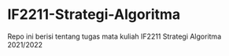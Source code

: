 # IF2211-Strategi-Algoritma
Repo ini berisi tentang tugas mata kuliah IF2211 Strategi Algoritma 2021/2022
